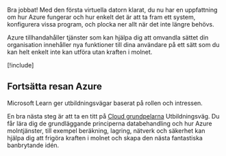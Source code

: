 Bra jobbat! Med den första virtuella datorn klarat, du nu har en uppfattning om hur Azure fungerar och hur enkelt det är att ta fram ett system, konfigurera vissa program, och plocka ner allt när det inte längre behövs.

Azure tillhandahåller tjänster som kan hjälpa dig att omvandla sättet din organisation innehåller nya funktioner till dina användare på ett sätt som du kan helt enkelt inte kan utföra utan kraften i molnet.

[!include[](../../../includes/azure-sandbox-cleanup.md)]

## <a name="continue-your-azure-journey"></a>Fortsätta resan Azure

Microsoft Learn ger utbildningsvägar baserat på rollen och intressen.

En bra nästa steg är att ta en titt på [Cloud grundpelarna](/learn/paths/cloud-foundations/) Utbildningsväg. Du får lära dig de grundläggande principerna databehandling och hur Azure molntjänster, till exempel beräkning, lagring, nätverk och säkerhet kan hjälpa dig att frigöra kraften i molnet och skapa den nästa fantastiska banbrytande idén.